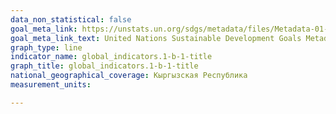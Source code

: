 ```yaml
---
data_non_statistical: false
goal_meta_link: https://unstats.un.org/sdgs/metadata/files/Metadata-01-0b-01.pdf
goal_meta_link_text: United Nations Sustainable Development Goals Metadata (pdf 894kB)
graph_type: line
indicator_name: global_indicators.1-b-1-title
graph_title: global_indicators.1-b-1-title
national_geographical_coverage: Кыргызская Республика
measurement_units: 

---
```

